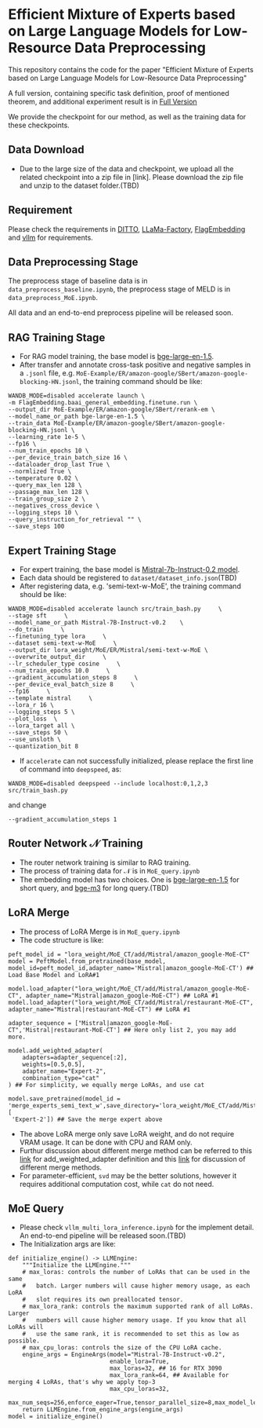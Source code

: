 # Efficient Mixture of Experts based on Large Language Models for Low-Resource Data Preprocessing
This repository contains the code for the paper "Efficient Mixture of Experts based on Large Language Models for
Low-Resource Data Preprocessing"

A full version, containing specific task definition, proof of mentioned theorem, and additional experiment result is in [Full Version](./supplementary/LLM_MOE_DB__KDD_Full_Version_v1.pdf)

We provide the checkpoint for our method, as well as the training data for these checkpoints. 

## Data Download
- Due to the large size of the data and checkpoint, we upload all the related checkpoint into a zip file in [link]. Please download the zip file and unzip to the dataset folder.(TBD)
## Requirement

Please check the requirements in [DITTO](https://github.com/megagonlabs/ditto), [LLaMa-Factory](https://github.com/hiyouga/LLaMA-Factory), [FlagEmbedding](https://github.com/FlagOpen/FlagEmbedding) and [vllm](https://github.com/vllm-project/vllm) for requirements.

## Data Preprocessing Stage

The preprocess stage of baseline data is in `data_preprocess_baseline.ipynb`, the preprocess stage of MELD is in `data_preprocess_MoE.ipynb`.

All data and an end-to-end preprocess pipeline will be released soon.

## RAG Training Stage 

- For RAG model training, the base model is [bge-large-en-1.5](https://huggingface.co/BAAI/bge-large-en-v1.5).
- After transfer and annotate cross-task positive and negative samples in a `.jsonl` file, e.g. `MoE-Example/ER/amazon-google/SBert/amazon-google-blocking-HN.jsonl`, the training command should be like:
```
WANDB_MODE=disabled accelerate launch \
-m FlagEmbedding.baai_general_embedding.finetune.run \
--output_dir MoE-Example/ER/amazon-google/SBert/rerank-em \
--model_name_or_path bge-large-en-1.5 \
--train_data MoE-Example/ER/amazon-google/SBert/amazon-google-blocking-HN.jsonl \
--learning_rate 1e-5 \
--fp16 \
--num_train_epochs 10 \
--per_device_train_batch_size 16 \
--dataloader_drop_last True \
--normlized True \
--temperature 0.02 \
--query_max_len 128 \
--passage_max_len 128 \
--train_group_size 2 \
--negatives_cross_device \
--logging_steps 10 \
--query_instruction_for_retrieval "" \
--save_steps 100
```

## Expert Training Stage
- For expert training, the base model is [Mistral-7b-Instruct-0.2 model](https://huggingface.co/mistralai/Mistral-7B-Instruct-v0.2).
- Each data should be registered to `dataset/dataset_info.json`(TBD)
- After registering data, e.g. 'semi-text-w-MoE', the training command should be like:
```
WANDB_MODE=disabled accelerate launch src/train_bash.py     \
--stage sft     \
--model_name_or_path Mistral-7B-Instruct-v0.2    \
--do_train     \
--finetuning_type lora     \
--dataset semi-text-w-MoE     \
--output_dir lora_weight/MoE/ER/Mistral/semi-text-w-MoE \
--overwrite_output_dir     \
--lr_scheduler_type cosine     \
--num_train_epochs 10.0     \
--gradient_accumulation_steps 8     \
--per_device_eval_batch_size 8     \
--fp16     \
--template mistral     \
--lora_r 16 \
--logging_steps 5 \
--plot_loss  \
--lora_target all \
--save_steps 50 \
--use_unsloth \
--quantization_bit 8
```
- If `accelerate` can not successfully initialized, please replace the first line of command into `deepspeed`, as:
```
WANDB_MODE=disabled deepspeed --include localhost:0,1,2,3 src/train_bash.py
```
and change 
```
--gradient_accumulation_steps 1
```

## Router Network $\mathcal{N}$ Training
- The router network training is similar to RAG training.
- The process of training data for $\mathcal{N}$ is in `MoE_query.ipynb`
- The embedding model has two choices. One is [bge-large-en-1.5](https://huggingface.co/BAAI/bge-large-en-v1.5) for short query, and [bge-m3](https://huggingface.co/BAAI/bge-m3) for long query.(TBD)

## LoRA Merge
- The process of LoRA Merge is in `MoE_query.ipynb`
- The code structure is like:
```
peft_model_id = "lora_weight/MoE_CT/add/Mistral/amazon_google-MoE-CT" 
model = PeftModel.from_pretrained(base_model, model_id=peft_model_id,adapter_name='Mistral|amazon_google-MoE-CT') ## Load Base Model and LoRA#1

model.load_adapter("lora_weight/MoE_CT/add/Mistral/amazon_google-MoE-CT", adapter_name="Mistral|amazon_google-MoE-CT") ## LoRA #1
model.load_adapter("lora_weight/MoE_CT/add/Mistral/restaurant-MoE-CT", adapter_name="Mistral|restaurant-MoE-CT") ## LoRA #1

adapter_sequence = ["Mistral|amazon_google-MoE-CT",'Mistral|restaurant-MoE-CT'] ## Here only list 2, you may add more.

model.add_weighted_adapter(
    adapters=adapter_sequence[:2],
    weights=[0.5,0.5],
    adapter_name="Expert-2",
    combination_type="cat"
) ## For simplicity, we equally merge LoRAs, and use cat

model.save_pretrained(model_id = 'merge_experts_semi_text_w',save_directory='lora_weight/MoE_CT/add/Mistral/merge_experts_2/',selected_adapters=[
 'Expert-2']) ## Save the merge expert above
```
- The above LoRA merge only save LoRA weight, and do not require VRAM usage. It can be done with CPU and RAM only.
- Furthur discussion about different merge method can be referred to this [link](https://huggingface.co/docs/peft/main/en/package_reference/lora#peft.LoraModel.add_weighted_adapter) for add_weighted_adapter definition and this [link](https://github.com/huggingface/peft/issues/1155) for discussion of different merge methods.
- For parameter-efficient, `svd` may be the better solutions, however it requires additional computation cost, while `cat` do not need.

## MoE Query

- Please check `vllm_multi_lora_inference.ipynb` for the implement detail. An end-to-end pipeline will be released soon.(TBD)
- The Initialization args are like:
```
def initialize_engine() -> LLMEngine:
    """Initialize the LLMEngine."""
    # max_loras: controls the number of LoRAs that can be used in the same
    #   batch. Larger numbers will cause higher memory usage, as each LoRA
    #   slot requires its own preallocated tensor.
    # max_lora_rank: controls the maximum supported rank of all LoRAs. Larger
    #   numbers will cause higher memory usage. If you know that all LoRAs will
    #   use the same rank, it is recommended to set this as low as possible.
    # max_cpu_loras: controls the size of the CPU LoRA cache.
    engine_args = EngineArgs(model="Mistral-7B-Instruct-v0.2",
                             enable_lora=True,
                             max_loras=32, ## 16 for RTX 3090
                             max_lora_rank=64, ## Available for merging 4 LoRAs, that's why we apply top-3 
                             max_cpu_loras=32, 
                             max_num_seqs=256,enforce_eager=True,tensor_parallel_size=8,max_model_len=8192)
    return LLMEngine.from_engine_args(engine_args)
model = initialize_engine()
```
